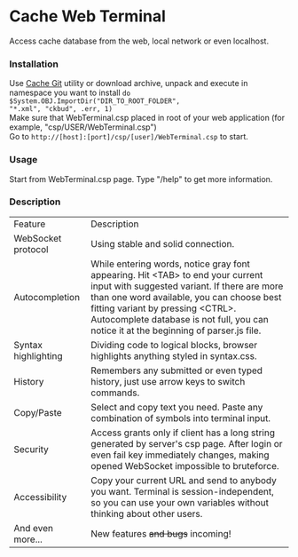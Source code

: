 # Cache Web Terminal
Access cache database from the web, local network or even localhost.
### Installation
Use [Cache Git](https://github.com/intersystems-ru/cache-tort-git) utility or download archive, unpack and execute in namespace you want to install <code>do $System.OBJ.ImportDir("DIR_TO_ROOT_FOLDER\", "*.xml", "ckbud", .err, 1)</code><br>
Make sure that WebTerminal.csp placed in root of your web application (for example, "csp/USER/WebTerminal.csp")<br>
Go to <code>http://[host]:[port]/csp/[user]/WebTerminal.csp</code> to start.
### Usage
Start from WebTerminal.csp page. Type "/help" to get more information.
### Description
<table>
	<tr>
		<td class="hint">Feature</td>
		<td class="hint">Description</td>
	</tr>
	<tr>
		<td class="info">WebSocket protocol</td>
		<td>Using stable and solid connection.</td>
	</tr>
	<tr>
		<td class="info">Autocompletion</td>
		<td>While entering words, notice gray font appearing. Hit &lt;TAB&gt; to end your current input with suggested variant. If there are more than one word available, you can choose best fitting variant by pressing &lt;CTRL&gt;. Autocomplete database is not full, you can notice it at the beginning of parser.js file.</td>
	</tr>
	<tr>
		<td class="info">Syntax highlighting</td>
		<td>Dividing code to logical blocks, browser highlights anything styled in syntax.css.</td>
	</tr>
	<tr>
		<td class="info">History</td>
		<td>Remembers any submitted or even typed history, just use arrow keys to switch commands.</td>
	</tr>
	<tr>
		<td class="info">Copy/Paste</td>
		<td>Select and copy text you need. Paste any combination of symbols into terminal input.</td>
	</tr>
	<tr>
		<td class="info">Security</td>
		<td>Access grants only if client has a long string generated by server's csp page. After login or even fail key immediately changes, making opened WebSocket impossible to bruteforce.</td>
	</tr>
	<tr>
		<td class="info">Accessibility</td>
		<td>Copy your current URL and send to anybody you want. Terminal is session-independent, so you can use your own variables without thinking about other users.</td>
	</tr>
	<tr>
		<td class="info">And even more...</td>
		<td>New features <s>and bugs</s> incoming!</td>
	</tr>
</table>

